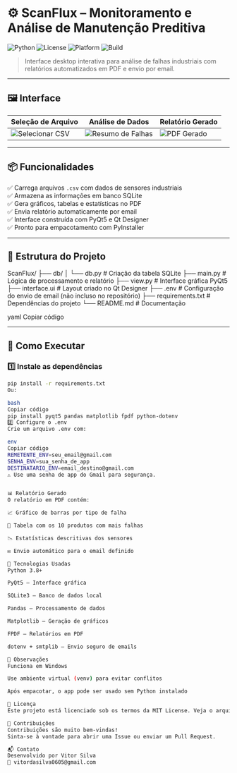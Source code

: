 # ⚙️ ScanFlux – Monitoramento e Análise de Manutenção Preditiva

![Python](https://img.shields.io/badge/Python-3.8%2B-blue?logo=python)
![License](https://img.shields.io/badge/license-MIT-green)
![Platform](https://img.shields.io/badge/platform-Windows-lightgrey)
![Build](https://img.shields.io/badge/status-em%20desenvolvimento-orange)

> Interface desktop interativa para análise de falhas industriais com relatórios automatizados em PDF e envio por email.

---

## 🖼️ Interface

| Seleção de Arquivo | Análise de Dados | Relatório Gerado |
|--------------------|------------------|------------------|
| ![Selecionar CSV](https://via.placeholder.com/300x200?text=Selecionar+CSV) | ![Resumo de Falhas](https://via.placeholder.com/300x200?text=Resumo+de+Falhas) | ![PDF Gerado](https://via.placeholder.com/300x200?text=Relat%C3%B3rio+PDF) |

---

## 📦 Funcionalidades

✅ Carrega arquivos `.csv` com dados de sensores industriais  
✅ Armazena as informações em banco SQLite  
✅ Gera gráficos, tabelas e estatísticas no PDF  
✅ Envia relatório automaticamente por email  
✅ Interface construída com PyQt5 e Qt Designer  
✅ Pronto para empacotamento com PyInstaller

---

## 📁 Estrutura do Projeto

ScanFlux/
├── db/
│ └── db.py # Criação da tabela SQLite
├── main.py # Lógica de processamento e relatório
├── view.py # Interface gráfica PyQt5
├── interface.ui # Layout criado no Qt Designer
├── .env # Configuração do envio de email (não incluso no repositório)
├── requirements.txt # Dependências do projeto
└── README.md # Documentação

yaml
Copiar código

---

## 🚀 Como Executar

### 1️⃣ Instale as dependências

```bash
pip install -r requirements.txt
Ou:

bash
Copiar código
pip install pyqt5 pandas matplotlib fpdf python-dotenv
2️⃣ Configure o .env
Crie um arquivo .env com:

env
Copiar código
REMETENTE_ENV=seu_email@gmail.com
SENHA_ENV=sua_senha_de_app
DESTINATARIO_ENV=email_destino@gmail.com
⚠️ Use uma senha de app do Gmail para segurança.


📊 Relatório Gerado
O relatório em PDF contém:

📈 Gráfico de barras por tipo de falha

🧾 Tabela com os 10 produtos com mais falhas

📉 Estatísticas descritivas dos sensores

✉️ Envio automático para o email definido

🧠 Tecnologias Usadas
Python 3.8+

PyQt5 – Interface gráfica

SQLite3 – Banco de dados local

Pandas – Processamento de dados

Matplotlib – Geração de gráficos

FPDF – Relatórios em PDF

dotenv + smtplib – Envio seguro de emails

📌 Observações
Funciona em Windows

Use ambiente virtual (venv) para evitar conflitos

Após empacotar, o app pode ser usado sem Python instalado

📃 Licença
Este projeto está licenciado sob os termos da MIT License. Veja o arquivo LICENSE para mais detalhes.

🤝 Contribuições
Contribuições são muito bem-vindas!
Sinta-se à vontade para abrir uma Issue ou enviar um Pull Request.

📬 Contato
Desenvolvido por Vitor Silva
📧 vitordasilva0605@gmail.com
